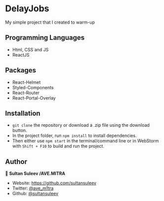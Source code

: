 
# DelayJobs
My simple project that I created to warm-up 

## Programming Languages

- Html, CSS and JS
- ReactJS

## Packages

- React-Helmet
- Styled-Components
- React-Router
- React-Portal-Overlay


## Installation

- `git clone` the repository or download a .zip file using the download button.
- In the project folder, run `npm install` to install dependencies.
- Then either use `npm start` in the terminal/command line or in WebStorm with `Shift + F10` to build and run the project.

## Author

👤 **Sultan Suleev /AVE.MITRA**

* Website: https://github.com/sultansuleev
* Twitter: [@ave_m1tra](https://twitter.com/ave_m1tra)
* Github: [@sultansuleev](https://github.com/sultansuleev)

